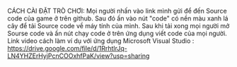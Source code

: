 CÁCH CÀI ĐẶT TRÒ CHƠI: Mọi người nhấn vào link mình gửi để đến Source code của game ở trên github. Sau đó ấn vào nút "code" có nền màu xanh lá cây để tải Source code về máy tính của mình. Sau khi tải xong mọi người mở Sourse code và ấn nút chạy code ở trên ứng dụng viết code của mọi người. Link video cách làm ví dụ với ứng dụng Microsoft Visual Studio : https://drive.google.com/file/d/1RrhtlrJq-LN4YHZErHyjPcnCOOxhfPaK/view?usp=sharing
